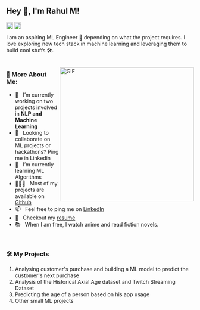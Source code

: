 ## Hey 👋, I'm Rahul M!
<a href='https://www.linkedin.com/in/rahul-m-7bb817178'><img align='left' alt="linkedin" src="https://raw.githubusercontent.com/rahul-jha98/rahul-jha98/561d474902b59c7429ec22bb73e225696c27b202/assets/linkedin.svg" height='18px'/></a>

<a href='https://www.kaggle.com/synchrobeast/'><img alt="kaggle" src="https://raw.githubusercontent.com/rahul-jha98/rahul-jha98/561d474902b59c7429ec22bb73e225696c27b202/assets/kaggle.svg" height='18px'/></a>


I am an aspiring ML Engineer 🤖 depending on what the project requires. I love exploring new tech stack in machine learning and leveraging them to build cool stuffs 🛠️. 
<br/>
<br/>

<img align="right" alt="GIF" src="https://raw.githubusercontent.com/rahul-jha98/rahul-jha98/main/techstack.gif" width="360px"/>
  
### 🧐 More About Me:

- 🔭 &nbsp; I’m currently working on two projects involved in **NLP and Machine Learning**
- 🤝 &nbsp; Looking to collaborate on ML projects or hackathons? Ping me in Linkedin
- 🌱 &nbsp; I’m currently learning ML Algorithms
- 👨🏻‍💻 &nbsp; Most of my projects are available on [Github](https://github.com/RahulM264?tab=repositories)
- 📫 &nbsp; Feel free to ping me on [LinkedIn](https://www.linkedin.com/in/rahul-m-7bb817178/)
- 📝 &nbsp; Checkout my [resume](https://drive.google.com/file/d/1hRnd47FMZ-gkNDWg9JYBA6mM2Z7FK4U8/view?usp=sharing)
- 📚 &nbsp; When I am free, I watch anime and read fiction novels. 


<br>

### 🛠️ My Projects
1. Analysing customer's purchase and building a ML model to predict the customer's next purchase
2. Analysis of the Historical Axial Age dataset and Twitch Streaming Dataset
3. Predicting the age of a person based on his app usage
4. Other small ML projects
